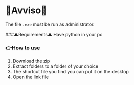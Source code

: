 # 🚨Avviso🚨

The file `.exe` must be run as administrator.

###⚠️Requirements⚠️
Have python in your pc

### 👉How to use 
1. Download the zip
2. Extract folders to a folder of your choice
3. The shortcut file you find you can put it on the desktop
4. Open the link file
